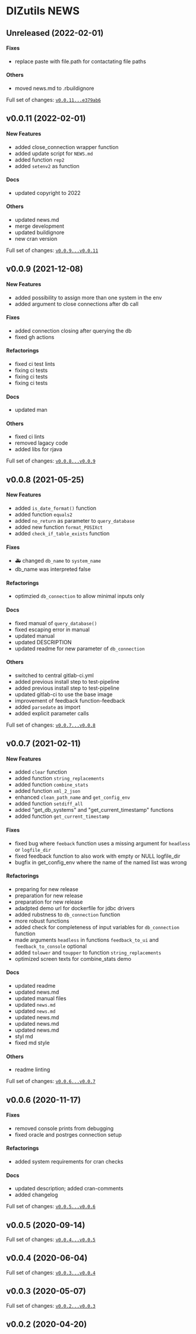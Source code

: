 # DIZutils NEWS

## Unreleased (2022-02-01)

#### Fixes

* replace paste with file.path for contactating file paths
#### Others

* moved news.md to .rbuildignore

Full set of changes: [`v0.0.11...e379ab6`](https://gitlab.miracum.org/miracum/misc/dizutils/compare/v0.0.11...e379ab6)

## v0.0.11 (2022-02-01)

#### New Features

* added close_connection wrapper function
* added update script for `NEWS.md`
* added function `rep2`
* added `setenv2` as function
#### Docs

* updated copyright to 2022
#### Others

* updated news.md
* merge development
* updated buildignore
* new cran version

Full set of changes: [`v0.0.9...v0.0.11`](https://gitlab.miracum.org/miracum/misc/dizutils/compare/v0.0.9...v0.0.11)

## v0.0.9 (2021-12-08)

#### New Features

* added possibility to assign more than one system in the env
* added argument to close connections after db call
#### Fixes

* added connection closing after querying the db
* fixed gh actions
#### Refactorings

* fixed ci test lints
* fixing ci tests
* fixing ci tests
* fixing ci tests
#### Docs

* updated man
#### Others

* fixed ci lints
* removed lagacy code
* added libs for rjava

Full set of changes: [`v0.0.8...v0.0.9`](https://gitlab.miracum.org/miracum/misc/dizutils/compare/v0.0.8...v0.0.9)

## v0.0.8 (2021-05-25)

#### New Features

* added `is_date_format()` function
* added function `equals2`
* added `no_return` as parameter to `query_database`
* added new function `format_POSIXct`
* added `check_if_table_exists` function
#### Fixes

* :ambulance: changed `db_name` to `system_name`
* db_name was interpreted false
#### Refactorings

* optimzied `db_connection` to allow minimal inputs only
#### Docs

* fixed manual of `query_database()`
* fixed escaping error in manual
* updated manual
* updated DESCRIPTION
* updated readme for new parameter of `db_connection`
#### Others

* switched to central gitlab-ci.yml
* added previous install step to test-pipeline
* added previous install step to test-pipeline
* updated gitlab-ci to use the base image
* improvement of feedback function-feedback
* added `parsedate` as import
* added explicit parameter calls

Full set of changes: [`v0.0.7...v0.0.8`](https://gitlab.miracum.org/miracum/misc/dizutils/compare/v0.0.7...v0.0.8)

## v0.0.7 (2021-02-11)

#### New Features

* added `clear` function
* added function `string_replacements`
* added function `combine_stats`
* added function `xml_2_json`
* enhanced `clean_path_name` and `get_config_env`
* added function `setdiff_all`
* added "get_db_systems" and "get_current_timestamp" functions
* added function `get_current_timestamp`
#### Fixes

* fixed bug where `feeback` function uses a missing argument for `headless` or `logfile_dir`
* fixed feedback function to also work with empty or NULL logfile_dir
* bugfix in get_config_env where the name of the named list was wrong
#### Refactorings

* preparing for new release
* preparation for new release
* preparation for new release
* adadpted demo url for dockerfile for jdbc drivers
* added rubstness to `db_connection` function
* more robust functions
* added check for completeness of input variables for `db_connection` function
* made arguments `headless` in functions `feedback_to_ui` and `feedback_to_console` optional
* added `tolower` and `toupper` to function `string_replacements`
* optimized screen texts for combine_stats demo
#### Docs

* updated readme
* updated news.md
* updated manual files
* updated `news.md`
* updated `news.md`
* updated news.md
* updated news.md
* updated news.md
* styl md
* fixed md style
#### Others

* readme linting

Full set of changes: [`v0.0.6...v0.0.7`](https://gitlab.miracum.org/miracum/misc/dizutils/compare/v0.0.6...v0.0.7)

## v0.0.6 (2020-11-17)

#### Fixes

* removed console prints from debugging
* fixed oracle and postrges connection setup
#### Refactorings

* added system requirements for cran checks
#### Docs

* updated description; added cran-comments
* added changelog

Full set of changes: [`v0.0.5...v0.0.6`](https://gitlab.miracum.org/miracum/misc/dizutils/compare/v0.0.5...v0.0.6)

## v0.0.5 (2020-09-14)


Full set of changes: [`v0.0.4...v0.0.5`](https://gitlab.miracum.org/miracum/misc/dizutils/compare/v0.0.4...v0.0.5)

## v0.0.4 (2020-06-04)


Full set of changes: [`v0.0.3...v0.0.4`](https://gitlab.miracum.org/miracum/misc/dizutils/compare/v0.0.3...v0.0.4)

## v0.0.3 (2020-05-07)


Full set of changes: [`v0.0.2...v0.0.3`](https://gitlab.miracum.org/miracum/misc/dizutils/compare/v0.0.2...v0.0.3)

## v0.0.2 (2020-04-20)

